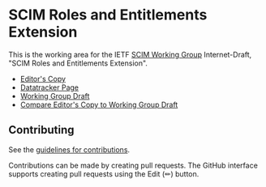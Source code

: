 # SCIM Roles and Entitlements Extension

This is the working area for the IETF [SCIM Working Group](https://datatracker.ietf.org/wg/scim/documents/) Internet-Draft, "SCIM Roles and Entitlements Extension".

* [Editor's Copy](https://ietf-scim-wg.github.io/draft-ietf-scim-roles-entitlements/draft-ietf-scim-roles-entitlements.html)
* [Datatracker Page](https://datatracker.ietf.org/doc/draft-ietf-scim-roles-entitlements)
* [Working Group Draft](https://datatracker.ietf.org/doc/html/draft-ietf-scim-roles-entitlements)
* [Compare Editor's Copy to Working Group Draft](https://ietf-scim-wg.github.io/draft-ietf-scim-roles-entitlements/#go.draft-ietf-scim-roles-entitlements.diff)


## Contributing

See the
[guidelines for contributions](https://github.com/ietf-scim-wg/draft-ietf-scim-roles-entitlements/blob/main/CONTRIBUTING.md).

Contributions can be made by creating pull requests.
The GitHub interface supports creating pull requests using the Edit (✏) button.

